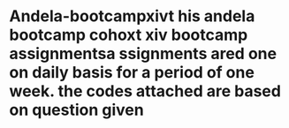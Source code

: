 # Andela-bootcampxivt his andela bootcamp cohoxt xiv bootcamp assignmentsa ssignments ared one on daily basis for a period of one week. the codes attached are based on question given
